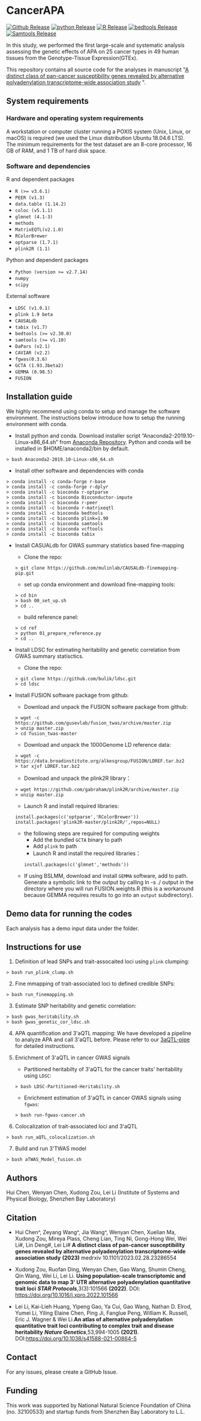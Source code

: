 # CancerAPA
[![Github Release](https://img.shields.io/badge/release-v1.0-brightgreen)](https://github.com/3UTR/CancerAPA)
[![python Release](https://img.shields.io/badge/python-2.7.14-brightgreen)](https://www.python.org/downloads/)
[![R Release](https://img.shields.io/badge/R-3.6.2-brightgreen)](https://cran.r-project.org/)
[![bedtools Release](https://img.shields.io/badge/bedtools-v2.25.0-brightgreen)](https://github.com/arq5x/bedtools2)
[![Samtools Release](https://img.shields.io/badge/samtools-v1.9-brightgreen)](http://www.htslib.org/)

In this study, we performed the first large-scale and systematic analysis assessing the genetic effects of APA on 25 cancer types in 49 human tissues from the Genotype-Tissue Expression(GTEx).

This repository contains all source code for the analyses in manuscript "[A distinct class of pan-cancer susceptibility genes revealed by alternative polyadenylation transcriptome-wide association study](https://medrxiv.org/cgi/content/short/2023.02.28.23286554v1) ".

## System requirements
### Hardware and operating system requirements
A workstation or computer cluster running a POXIS system (Unix, Linux, or macOS) is required (we used the Linux distribution Ubuntu 18.04.6 LTS). The minimum requirements for the test dataset are an 8-core processor, 16 GB of RAM, and 1 TB of hard disk space.

### Software and dependencies
R and dependent packages

* `R (>= v3.6.1)`
* `PEER (v1.3)`
* `data.table (1.14.2)`
* `coloc (v5.1.1)`
* `glmnet (4.1-3)`
* `methods`
* `MatrixEQTL(v2.1.0)`
* `RColorBrewer`
* `optparse (1.7.1)`
* `plink2R (1.1)`

Python and dependent packages
* `Python (version >= v2.7.14)`
* `numpy`
* `scipy`

External software
* `LDSC (v1.0.1)`
* `plink 1.9 beta`
* `CAUSALdb`
* `tabix (v1.7)`
* `bedtools (>= v2.30.0)`
* `samtools (>= v1.10)`
* `DaPars (v2.1)`
* `CAVIAR (v2.2)`
* `fgwas(0.3.6)`
* `GCTA (1.93.3beta2)`
* `GEMMA (0.98.5)`
* `FUSION`

## Installation guide
We highly recommend using conda to setup and manage the software environment. The instructions below introduce how to setup the running environment with conda.

* Install python and conda. Download installer script “Anaconda2-2019.10-Linux-x86_64.sh” from [Anaconda Repository](https://repo.anaconda.com/archive/). Python and conda will be installed in $HOME/anaconda2/bin by default.
```
> bash Anaconda2-2019.10-Linux-x86_64.sh
```
* Install other software and dependencies with conda
```
> conda install -c conda-forge r-base
> conda install -c conda-forge r-dplyr
> conda install -c bioconda r-optparse
> conda install -c bioconda Bioconductor-impute
> conda install -c bioconda r-peer
> conda install -c bioconda r-matrixeqtl
> conda install -c bioconda bedtools
> conda install -c bioconda plink=1.90
> conda install -c bioconda samtools
> conda install -c bioconda vcftools
> conda install -c bioconda tabix
```
* Install CASUALdb for GWAS summary statistics based fine-mapping

  - Clone the repo:
  ```
  > git clone https://github.com/mulinlab/CAUSALdb-finemapping-pip.git
  ```
  - set up conda environment and download fine-mapping tools:
  ```
  > cd bin
  > bash 00_set_up.sh
  > cd ..
  ```
  - build reference panel:
  ```
  > cd ref
  > python 01_prepare_reference.py
  > cd ..
  ```

* Install LDSC for estimating heritability and genetic correlation from GWAS summary statisctics.

  - Clone the repo:
  ```
  > git clone https://github.com/bulik/ldsc.git
  > cd ldsc
  ```

* Install FUSION software package from github:
  - Download and unpack the FUSION software package from github:
  ```
  > wget -c  https://github.com/gusevlab/fusion_twas/archive/master.zip
  > unzip master.zip
  > cd fusion_twas-master
  ```
  - Download and unpack the 1000Genome LD reference data:
  ```
  > wget -c https://data.broadinstitute.org/alkesgroup/FUSION/LDREF.tar.bz2
  > tar xjvf LDREF.tar.bz2  
  ```
  - Download and unpack the plink2R library：
  ```
  > wget https://github.com/gabraham/plink2R/archive/master.zip
  > unzip master.zip
  ```
  - Launch R and install required libraries:
  ```
  install.packages(c('optparse','RColorBrewer'))
  install.packages('plink2R-master/plink2R/',repos=NULL)
  ```
  - the following steps are required for computing weights
    * Add the bundled `GCTA` binary to path
    * Add `plink` to path
    * Launch R and install the required libraries：
    ```
    install.packages(c('glmnet','methods'))
    ```
  - If using BSLMM, download and install `GEMMA` software, add to path. Generate a symbolic link to the output by calling ln -s ./ output in the directory where you will run FUSION.weights.R (this is a workaround because GEMMA requires results to go into an `output` subdirectory).

## Demo data for running the codes

Each analysis has a demo input data under the folder.

## Instructions for use
1. Definition of lead SNPs and trait-assocaited loci using `plink` clumping:
```
> bash run_plink_clump.sh
```

2. Fine mmapping of trait-associated loci to defined credible SNPs:
```
> bash run_finemapping.sh
```

3. Estimate SNP heritability and genetic correlation:
```
> bash gwas_heritability.sh
> bash gwas_genetic_cor_ldsc.sh
```

4. APA quantification and 3'aQTL mapping:
We have developed a pipeline to analyze APA and call 3'aQTL before. Please refer to our [3aQTL-pipe](https://github.com/3UTR/3aQTL-pipe) for detailed instructions.

5. Enrichment of 3'aQTL in cancer GWAS signals
    * Partitioned heritabilty of 3'aQTL for the cancer traits' heritability using `LDSC`:
    ```
    > bash LDSC-Partitioned-Heritability.sh
    ```
    * Enrichment estimation of 3'aQTL in cancer GWAS signals using `fgwas`:
    ```
    > bash run-fgwas-cancer.sh  
    ```
  
6. Colocalization of trait-associated loci and 3'aQTL

```
> bash run_aQTL_colocalization.sh
```

7. Build and run 3'TWAS model
```
> bash aTWAS_Model_fusion.sh
```

## Authors

Hui Chen, Wenyan Chen, Xudong Zou, Lei Li (Institute of Systems and Physical Biology, Shenzhen Bay Laboratory)

## Citation

* Hui Chen^, Zeyang Wang^, Jia Wang^, Wenyan Chen, Xuelian Ma, Xudong Zou, Mireya Plass, Cheng Lian, Ting Ni, Gong-Hong Wei, Wei Li#, Lin Deng#, Lei Li# 
**A distinct class of pan-cancer susceptibility genes revealed by alternative polyadenylation transcriptome-wide association study** **(2023)** medrxiv 10.1101/2023.02.28.23286554


* Xudong Zou, Ruofan Ding, Wenyan Chen, Gao Wang, Shumin Cheng, Qin Wang, Wei Li, Lei Li. **Using population-scale transcriptomic and genomic data to map 3' UTR alternative polyadenylation quantitative trait loci** ***STAR Protocols***,3(3):101566 **(2022)**.
DOI: https://doi.org/10.1016/j.xpro.2022.101566


* Lei Li, Kai-Lieh Huang, Yipeng Gao, Ya Cui, Gao Wang, Nathan D. Elrod, Yumei Li, Yiling Elaine Chen, Ping Ji, Fanglue Peng, William K. Russell, Eric J. Wagner & Wei Li.**An atlas of alternative polyadenylation quantitative trait loci contributing to complex trait and disease heritability** ***Nature Genetics***,53,994-1005 **(2021)**. DOI:https://doi.org/10.1038/s41588-021-00864-5


## Contact
For any issues, please create a GitHub Issue.

## Funding
This work was supported by National Natural Science Foundation of China (no. 32100533) and startup funds from Shenzhen Bay Laboratory to L.L.
